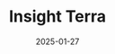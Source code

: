 ---  
layout: startup_page  
title: "Insight Terra"  
id: "insightterra.com"  
permalink: "/insightterrainsightterra.com01272025/"  
website: "https://www.insightterra.com/"  
funding_round: "Series A+"  
funding_amount: "$5.7M"  
investors: "E3 Capital, Fireball Capital, Atlantic Bridge, Globalive, JLR Star"  
about: "Insight Terra provides an AI-driven platform for managing environmental risks. It transforms complex data into actionable insights, enabling organizations to monitor and mitigate their environmental impact, improving sustainability and compliance. The platform focuses on real-time analytics to provide effective solutions for various industries."  
markets: "AI, Climate Tech, Environmental Risk Management"  
hq: "London, England, United Kingdom"  
founded_year: "2021"  
linkedin: "https://www.linkedin.com/company/insight-terra"  
twitter: ""  
instagram: ""  
facebook: ""  
crunchbase: "https://www.crunchbase.com/organization/insight-terra"  
pitchbook: "https://pitchbook.com/profiles/company/471144-88"  

date_display: "27-Jan-2025"  
date: "2025-01-27"

# SEO Optimization  
meta_title: "Insight Terra - Series A+ Funding ($5.7M)"  
meta_description: "Insight Terra, Insight Terra provides an AI-driven platform for managing environmental risks. It transforms complex data into actionable insights, enabling organizat..."  
meta_keywords: "Insight Terra, AI, Climate Tech, Environmental Risk Management, Series A+ funding"  
canonical_url: "https://startup.projectstartups.com/insightterrainsightterra.com01272025/"  
---